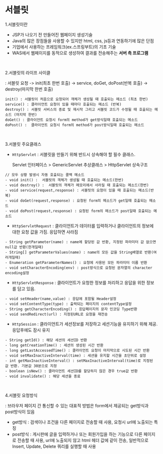 # 서블릿

1.서블릿이란

- JSP가 나오기 전 만들어진 웹페이지 생성기술
- Java의 많은 장점들을 사용할 수 있지만 html, css, js등과 연동하기에 많은 단점
- 기업에서 사용하는 프레임워크(ex.스프링부트)의 기초 기술
- WAS에서 웹페이지를 동적으로 생성하여 결과를 전송해주는 __서버 측 프로그램__

<br>

2.서블릿의 라이프 사이클

: 서블릿 요청 -> init(최초 한번 호출) -> service, doGet, doPost(반복 호출) -> destroy(마지막 한번 호출)

```
init() : 서블릿이 처음으로 요청되어 객체가 생성될 때 호출되는 메소드 (최초 한번)
service() : 클라이언트 요청이 있을 때마다 호출되는 메소드 (반복)
destroy() : 서블릿 서비스의 종료 및 재시작 그리고 서블릿 코드가 수정될 때 호출되는 메소드 (마지막 한번)
doGet() : 클라이언트 요청시 form의 method가 get방식일때 호출되는 메소드
doPost() :  클라이언트 요청시 form의 method가 post방식일때 호출되는 메소드
```

<br>

3.서블릿 주요클래스

- `HttpServlet` : 서블릿을 만들기 위해 반드시 상속해야 할 필수 클래스.

  Servlet 인터페이스 > GenericServlet 추상클래스 > HttpServlet 상속구조

```
// 모두 상황 발생시 자동 호출되는 콜백 메소드
- void init() :  서블릿의 객체가 생성될 때 호출되는 메소드(한번)
- void destroy() :  서블릿의 객체가 메모리에서 사라질 때 호출되는 메소드(한번)
- void service(request,response) : 서블릿의 요청이 있을 때 호출되는 메소드(반복)
- void doGet(request,response) : 요청된 form의 메소드가 get일때 호출되는 메소드
- void doPost(request,response) : 요청된 form의 메소드가 post일때 호출되는 메소드
```

- `HttpServletRequest` : 클라이언트가 데이터를 입력하거나 클라이언트의 정보에 대한 요청 값을 가짐. 응답하면 사라짐

```
- String getParameter(name) : name에 할당된 값 반환, 지정된 파라미터 값 없으면 null값 반환(한개일때)
- String[] getParameterValues(name) : name의 모든 값을 String배열로 반환(여러개일때)
- Enumeration getParameterNames() : 요청에 사용된 모든 파라미터 이름 반환
- void setCharacterEncoding(env) : post방식으로 요청된 문자열의 character encoding설정
```

- `HttpServletResponse` : 클라이언트가 요청한 정보를 처리하고 응답을 위한 정보를 담고 있음.

```
- void setHeader(name,value) : 응답에 포함될 Header설정
- void setContentType(type) : 출력되는 페이지의 contentType설정
- String getCharacterEncoding() : 응답페이지의 문자 인코딩 Type반환
- void sendRedirect(url) : 지정된URL로 요청을 재전송
```

- `HttpSession` : 클라이언트가 세션정보를 저장하고 세션기능을 유지하기 위해 제공. 응답후에도 잠시 유지

```
- String getId() : 해당 세션의 세션ID 반환
- long getCreationTime() : 세션의 생성된 시간 반환
- long getLastAccessedTime() : 클라이언트 요청이 마지막으로 시도된 시간 반환
- void setMaxInactiveInterval(time) : 세션을 유지할 시간을 초단위로 설정
- int getMaxInactiveInterval() : setMaxInactiveInterval(time)로 지정된 값 반환. 기본값 30분으로 지정
- boolean isNew() : 클라이언트 세션ID를 할당하지 않은 경우 true값 반환
- void invalidate() : 해당 세션을 종료
```

 <br>

4.서블릿 요청방식

: 브라우저 페이지 간 통신할 수 있는 대표적 방법은 form에서 제공되는 get방식과 post방식이 있음

- get방식 : 검색이나 조건을 다른 페이지로 전송할 때 사용, 요청시 url에 노출되는 특징
- post방식 : 게시판에 글을 입력하거나 또는 회원가입을 하는 기능으로 다른 페이지로 전송할 때 사용,  url에 노출되지 않고 html 헤더 값에 같이 전송, 일반적으로 Insert, Update, Delete 쿼리를 실행할 때 사용